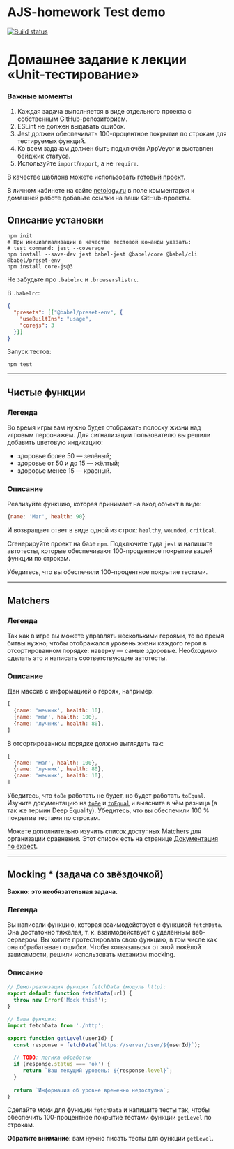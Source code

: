 # AJS-homework Test demo

[![Build status](https://ci.appveyor.com/api/projects/status/lh3ywurwmhn0wi2t?svg=true)](https://ci.appveyor.com/project/Yanius27/ajs-jest-homework1)

# Домашнее задание к лекции «Unit-тестирование»

### **Важные моменты** 

1. Каждая задача выполняется в виде отдельного проекта с собственным GitHub-репозиторием.
2. ESLint не должен выдавать ошибок.
3. Jest должен обеспечивать 100-процентное покрытие по строкам для тестируемых функций.
4. Ко всем задачам должен быть подключён AppVeyor и выставлен бейджик статуса.
5. Используйте `import`/`export`, а не `require`.

В качестве шаблона можете использовать [готовый проект](/ci-template).

В личном кабинете на сайте [netology.ru](http://netology.ru/) в поле комментария к домашней работе добавьте ссылки на ваши GitHub-проекты.

## Описание установки

```shell
npm init
# При инициалиализации в качестве тестовой команды указать:
# test command: jest --coverage
npm install --save-dev jest babel-jest @babel/core @babel/cli @babel/preset-env
npm install core-js@3
```

Не забудьте про `.babelrc` и `.browserslistrc`.

В `.babelrc`:
```json
{
  "presets": [["@babel/preset-env", {
    "useBuiltIns": "usage",
    "corejs": 3
  }]]
}
```

Запуск тестов:
```shell
npm test
```

---

## Чистые функции

### Легенда

Во время игры вам нужно будет отображать полоску жизни над игровым персонажем. Для сигнализации пользователю вы решили добавить цветовую индикацию:
- здоровье более 50 — зелёный;
- здоровье от 50 и до 15 — жёлтый;
- здоровье менее 15 — красный.

### Описание

Реализуйте функцию, которая принимает на вход объект в виде:
```javascript
{name: 'Маг', health: 90}
```
И возвращает ответ в виде одной из строк: `healthy`, `wounded`, `critical`.

Сгенерируйте проект на базе `npm`. Подключите туда `jest` и напишите автотесты, которые обеспечивают 100-процентное покрытие вашей функции по строкам.

Убедитесь, что вы обеспечили 100-процентное покрытие тестами.

---

## Matchers

### Легенда

Так как в игре вы можете управлять несколькими героями, то во время битвы нужно, чтобы отображался уровень жизни каждого героя в отсортированном порядке: наверху — самые здоровые. Необходимо сделать это и написать соответствующие автотесты.

### Описание

Дан массив с информацией о героях, например:
```javascript
[
  {name: 'мечник', health: 10},
  {name: 'маг', health: 100},
  {name: 'лучник', health: 80},
]
```
В отсортированном порядке должно выглядеть так:
```javascript
[
  {name: 'маг', health: 100},
  {name: 'лучник', health: 80},
  {name: 'мечник', health: 10},
]
```

Убедитесь, что `toBe` работать не будет, но будет работать `toEqual`. Изучите документацию на [`toBe`]() и [`toEqual`]() и выясните в чём разница (а так же термин Deep Equality). Убедитесь, что вы обеспечили 100 % покрытие тестами по строкам.

Можете дополнительно изучить список доступных Matchers для организации сравнения. Этот список есть на странице [Документация по expect](https://jestjs.io/docs/ru/expect).

---

## Mocking * (задача со звёздочкой)

**Важно: это необязательная задача.**

### Легенда

Вы написали функцию, которая взаимодействует с функцией `fetchData`. Она достаточно тяжёлая, т. к. взаимодействует с удалённым веб-сервером. Вы хотите протестировать свою функцию, в том числе как она обрабатывает ошибки. Чтобы «отвязаться» от этой тяжёлой зависимости, решили использовать механизм mocking.

### Описание

```javascript
// Демо-реализация функции fetchData (модуль http):
export default function fetchData(url) {
  throw new Error('Mock this!');
}
```

```javascript
// Ваша функция:
import fetchData from './http';

export function getLevel(userId) {
  const response = fetchData(`https://server/user/${userId}`);
  
  // TODO: логика обработки
  if (response.status === 'ok') {
     return `Ваш текущий уровень: ${response.level}`; 
  }
  
  return `Информация об уровне временно недоступна`;
}
```

Сделайте моки для функции `fetchData` и напишите тесты так, чтобы обеспечить 100-процентное покрытие тестами функции `getLevel` по строкам.

**Обратите внимание**: вам нужно писать тесты для функции `getLevel`.
